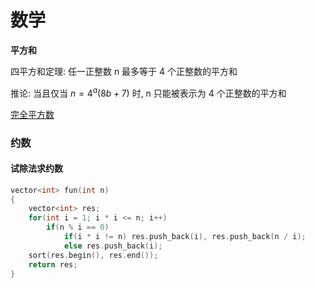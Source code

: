 # 数学

**平方和**

四平方和定理: 任一正整数 n 最多等于 4 个正整数的平方和

推论: 当且仅当 $n = 4^a(8b + 7)$ 时, n 只能被表示为 4 个正整数的平方和

[完全平方数](https://leetcode-cn.com/problems/perfect-squares/)	

### 约数

#### 试除法求约数

```C++
vector<int> fun(int n)
{
    vector<int> res;
    for(int i = 1; i * i <= n; i++)
        if(n % i == 0)
            if(i * i != n) res.push_back(i), res.push_back(n / i);
    		else res.push_back(i);
    sort(res.begin(), res.end());
    return res;
}
```

